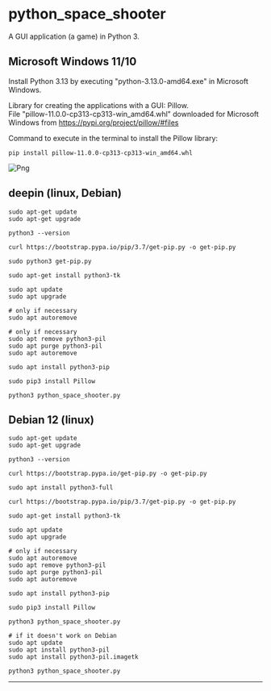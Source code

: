 # python_space_shooter
A GUI application (a game) in Python 3.  

## Microsoft Windows 11/10
Install Python 3.13 by executing "python-3.13.0-amd64.exe" in Microsoft Windows.  
  
Library for creating the applications with a GUI: Pillow.  
File "pillow-11.0.0-cp313-cp313-win_amd64.whl" downloaded for Microsoft Windows from
https://pypi.org/project/pillow/#files  
  
Command to execute in the terminal to install the Pillow library:
```
pip install pillow-11.0.0-cp313-cp313-win_amd64.whl
```

![Png](https://i.ibb.co/SwLFR9kG/screenshot.png)

## deepin (linux, Debian)

```
sudo apt-get update
sudo apt-get upgrade

python3 --version

curl https://bootstrap.pypa.io/pip/3.7/get-pip.py -o get-pip.py

sudo python3 get-pip.py

sudo apt-get install python3-tk

sudo apt update
sudo apt upgrade

# only if necessary
sudo apt autoremove

# only if necessary
sudo apt remove python3-pil
sudo apt purge python3-pil
sudo apt autoremove

sudo apt install python3-pip

sudo pip3 install Pillow

python3 python_space_shooter.py
```

## Debian 12 (linux)

```
sudo apt-get update
sudo apt-get upgrade

python3 --version

curl https://bootstrap.pypa.io/get-pip.py -o get-pip.py

sudo apt install python3-full

curl https://bootstrap.pypa.io/pip/3.7/get-pip.py -o get-pip.py

sudo apt-get install python3-tk

sudo apt update
sudo apt upgrade

# only if necessary
sudo apt autoremove
sudo apt remove python3-pil
sudo apt purge python3-pil
sudo apt autoremove

sudo apt install python3-pip

sudo pip3 install Pillow

python3 python_space_shooter.py

# if it doesn't work on Debian
sudo apt update
sudo apt install python3-pil
sudo apt install python3-pil.imagetk

python3 python_space_shooter.py
```

---------------------
